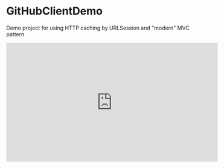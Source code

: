 # GitHubClientDemo
Demo project for using HTTP caching by URLSession and "modern" MVC pattern

<iframe width="560" height="315" src="https://www.youtube.com/embed/9qHz258LhAA" frameborder="0" allow="autoplay; encrypted-media" allowfullscreen></iframe>
